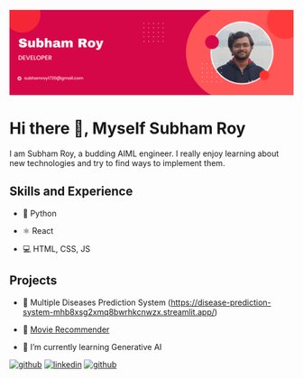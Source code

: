 ![Artificial Intelligence and Machine Learning](https://github.com/mikeenforcer/mikeenforcer/blob/main/Black%20and%20Red%20Gradient%20Professional%20LinkedIn%20Banner.png)

# Hi there 👋, Myself Subham Roy

I am Subham Roy, a budding AIML engineer. I really enjoy learning about new technologies and try to find ways to implement them.

## Skills and Experience
* 🐍 Python

* ⚛️ React

* 💻 HTML, CSS, JS

## Projects
* 📂 Multiple Diseases Prediction System (https://disease-prediction-system-mhb8xsg2xmq8bwrhkcnwzx.streamlit.app/)

* 📂 [Movie Recommender](https://movie-recommender-5fvlrfxidbjc759lds2mmw.streamlit.app/)


- 🌱 I’m currently learning Generative AI 


[<img src='https://cdn.jsdelivr.net/npm/simple-icons@3.0.1/icons/github.svg' alt='github' height='40'>](https://github.com/mikeenforcer)    [<img src='https://cdn.jsdelivr.net/npm/simple-icons@3.0.1/icons/linkedin.svg' alt='linkedin' height='40'>](https://www.linkedin.com/in/subham-roy-374023258/)  [<img src='https://cdn.jsdelivr.net/npm/simple-icons@3.0.1/icons/twitter.svg' alt='github' height='40'>](https://twitter.com/MikeEnforcer)

